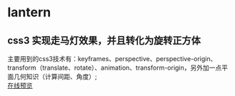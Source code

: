<!--
 * @Author: renlei
 * @Date: 2019-12-02 11:32:43
 * @LastEditors: renlei
 * @LastEditTime: 2019-12-02 11:38:55
 * @Description: 
 -->
# lantern
## css3 实现走马灯效果，并且转化为旋转正方体
主要用到的css3技术有：keyframes、perspective、perspective-origin、transform（translate、rotate）、animation、transform-origin，另外加一点平面几何知识（计算间距、角度）;<br/>
<a target="_blank" href="https://renleiabc.github.io/newext/lantern/">在线预览</a>
